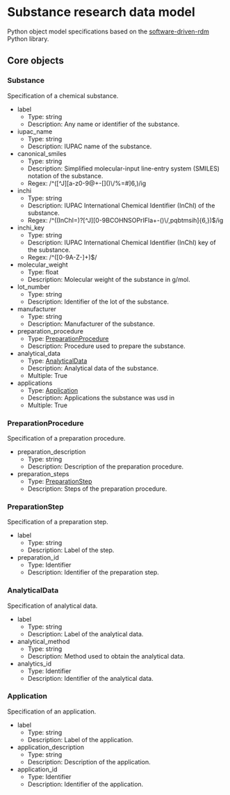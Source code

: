 # Substance research data model

Python object model specifications based on the [software-driven-rdm](https://github.com/JR-1991/software-driven-rdm) Python library.

## Core objects

### Substance

Specification of a chemical substance.

- label
  - Type: string
  - Description: Any name or identifier of the substance.
- iupac_name
  - Type: string
  - Description: IUPAC name of the substance.
- canonical_smiles
  - Type: string
  - Description: Simplified molecular-input line-entry system (SMILES) notation of the substance.
  - Regex: /^([^J][a-z0-9@+\-\[\]\(\)\\\/%=#$]{6,})$/ig
- inchi
  - Type: string
  - Description: IUPAC International Chemical Identifier (InChI) of the substance.
  - Regex: /^((InChI=)?[^J][0-9BCOHNSOPrIFla+\-\(\)\\\/,pqbtmsih]{6,})$/ig
- inchi_key
  - Type: string
  - Description: IUPAC International Chemical Identifier (InChI) key of the substance.
  - Regex: /^([0-9A-Z\-]+)$/
- molecular_weight
  - Type: float
  - Description: Molecular weight of the substance in g/mol.
- lot_number
  - Type: string
  - Description: Identifier of the lot of the substance.
- manufacturer
  - Type: string
  - Description: Manufacturer of the substance.
- preparation_procedure
  - Type: [PreparationProcedure](#preparationprocedure)
  - Description: Procedure used to prepare the substance.
- analytical_data
  - Type: [AnalyticalData](#analyticaldata)
  - Description: Analytical data of the substance.
  - Multiple: True
- applications
  - Type: [Application](#application)
  - Description: Applications the substance was usd in
  - Multiple: True

### PreparationProcedure

Specification of a preparation procedure.

- preparation_description
  - Type: string
  - Description: Description of the preparation procedure.
- preparation_steps
  - Type: [PreparationStep](#preparationstep)
  - Description: Steps of the preparation procedure.

### PreparationStep

Specification of a preparation step.

- label
  - Type: string
  - Description: Label of the step.
- preparation_id
  - Type: Identifier
  - Description: Identifier of the preparation step.

### AnalyticalData

Specification of analytical data.

- label
  - Type: string
  - Description: Label of the analytical data.
- analytical_method
  - Type: string
  - Description: Method used to obtain the analytical data.
- analytics_id
  - Type: Identifier
  - Description: Identifier of the analytical data.

### Application

Specification of an application.

- label
  - Type: string
  - Description: Label of the application.
- application_description
  - Type: string
  - Description: Description of the application.
- application_id
  - Type: Identifier
  - Description: Identifier of the application.
